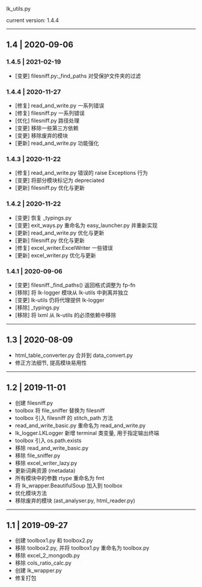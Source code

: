 lk_utils.py

current version: 1.4.4

--------------------------------------------------------------------------------

## 1.4 | 2020-09-06

### 1.4.5 | 2021-02-19

- [变更] filesniff.py:_find_paths 对受保护文件夹的过滤

### 1.4.4 | 2020-11-27

- [修复] read_and_write.py 一系列错误
- [修复] filesniff.py 一系列错误
- [优化] filesniff.py 路径处理
- [变更] 移除一些第三方依赖
- [变更] 移除废弃的模块
- [更新] read_and_write.py 功能强化

### 1.4.3 | 2020-11-22

- [修复] read_and_write.py 错误的 raise Exceptions 行为
- [变更] 将部分模块标记为 depreciated
- [更新] filesniff.py 优化与更新

### 1.4.2 | 2020-11-22

- [变更] 恢复 _typings.py
- [变更] exit_ways.py 重命名为 easy_launcher.py 并重新实现
- [更新] read_and_write.py 优化与更新
- [更新] filesniff.py 优化与更新
- [修复] excel_writer.ExcelWriter 一些错误
- [更新] excel_writer.py 优化与更新

### 1.4.1 | 2020-09-06

- [变更] filesniff._find_paths() 返回格式调整为 fp-fn
- [移除] 将 lk-logger 模块从 lk-utils 中剥离并独立
- [变更] lk-utils 仍将代理提供 lk-logger
- [移除] _typings.py
- [移除] 将 lxml 从 lk-utils 的必须依赖中移除

--------------------------------------------------------------------------------

## 1.3 | 2020-08-09

- html_table_converter.py 合并到 data_convert.py
- 修正方法细节, 提高模块易用性

--------------------------------------------------------------------------------

## 1.2 | 2019-11-01

- 创建 filesniff.py
- toolbox 将 file_sniffer 替换为 filesniff
- toolbox 引入 filesniff 的 stitch_path 方法
- read_and_write_basic.py 重命名为 read_and_write.py
- lk_logger.LKLogger 新增 terminal 类变量, 用于指定输出终端
- toolbox 引入 os.path.exists
- 移除 read_and_write_basic.py
- 移除 file_sniffer.py
- 移除 excel_writer_lazy.py
- 更新词典资源 (metadata)
- 所有模块中的参数 rtype 重命名为 fmt
- 将 lk_wrapper.BeautifulSoup 加入到 toolbox
- 优化模块方法
- 移除废弃的模块 (ast_analyser.py, html_reader.py)

--------------------------------------------------------------------------------

## 1.1 | 2019-09-27

- 创建 toolbox1.py 和 toolbox2.py
- 移除 toolbox2.py, 并将 toolbox1.py 重命名为 toolbox.py
- 移除 excel_2_mongodb.py
- 移除 cols_ratio_calc.py
- 创建 lk_wrapper.py
- 修复打包
